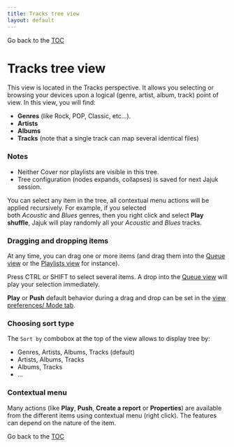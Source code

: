 ```yaml
---
title: Tracks tree view
layout: default
---
```

Go back to the [TOC](/manual/main.html)

# Tracks tree view
This view is located in the Tracks perspective. It allows you selecting or browsing your devices upon a logical (genre, artist, album, track) point of view. In this view, you will find:

- **Genres** (like Rock, POP, Classic, etc...).
- **Artists**
- **Albums**
- **Tracks** (note that a single track can map several identical files)

### Notes
- Neither Cover nor playlists are visible in this tree.
- Tree configuration (nodes expands, collapses) is saved for next Jajuk session.

You can select any item in the tree, all contextual menu actions will be applied recursively. For example, if you selected both _Acoustic_ and _Blues_ genres, then you right click and select **Play shuffle**, Jajuk will play randomly all your _Acoustic_ and _Blues_ tracks.

### Dragging and dropping items

At any time, you can drag one or more items (and drag them into the [Queue view](view_queue.html) or the [Playlists view](view_playlists.html) for instance).

Press CTRL or SHIFT to select several items. A drop into the [Queue view](view_queue.html) will play your selection immediately. 

**Play** or **Push** default behavior during a drag and drop can be set in the [view preferences/ Mode tab](view_preferences.html#modes-tab).

### Choosing sort type

The ``Sort by`` combobox at the top of the view allows to display tree by:

- Genres, Artists, Albums, Tracks (default)
- Artists, Albums, Tracks
- Albums, Tracks
- ...

### Contextual menu

Many actions (like **Play**, **Push**, **Create a report** or **Properties**) are available from the different items using contextual menu (right click). The features can depend on the nature of the item.

Go back to the [TOC](/manual/main.html)